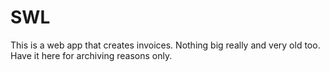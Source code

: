 SWL
===

This is a web app that creates invoices. Nothing big really and very old too. Have it here for archiving reasons only.
